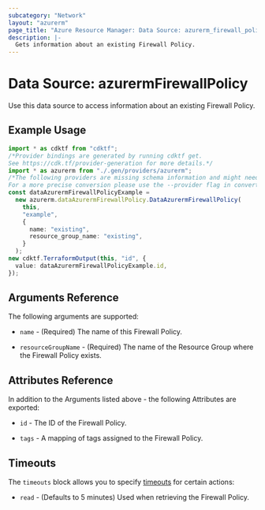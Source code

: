 ```yaml
---
subcategory: "Network"
layout: "azurerm"
page_title: "Azure Resource Manager: Data Source: azurerm_firewall_policy"
description: |-
  Gets information about an existing Firewall Policy.
---
```


# Data Source: azurermFirewallPolicy

Use this data source to access information about an existing Firewall Policy.

## Example Usage

```typescript
import * as cdktf from "cdktf";
/*Provider bindings are generated by running cdktf get.
See https://cdk.tf/provider-generation for more details.*/
import * as azurerm from "./.gen/providers/azurerm";
/*The following providers are missing schema information and might need manual adjustments to synthesize correctly: azurerm.
For a more precise conversion please use the --provider flag in convert.*/
const dataAzurermFirewallPolicyExample =
  new azurerm.dataAzurermFirewallPolicy.DataAzurermFirewallPolicy(
    this,
    "example",
    {
      name: "existing",
      resource_group_name: "existing",
    }
  );
new cdktf.TerraformOutput(this, "id", {
  value: dataAzurermFirewallPolicyExample.id,
});

```

## Arguments Reference

The following arguments are supported:

*   `name` - (Required) The name of this Firewall Policy.

*   `resourceGroupName` - (Required) The name of the Resource Group where the Firewall Policy exists.

## Attributes Reference

In addition to the Arguments listed above - the following Attributes are exported:

*   `id` - The ID of the Firewall Policy.

*   `tags` - A mapping of tags assigned to the Firewall Policy.

## Timeouts

The `timeouts` block allows you to specify [timeouts](https://www.terraform.io/language/resources/syntax#operation-timeouts) for certain actions:

* `read` - (Defaults to 5 minutes) Used when retrieving the Firewall Policy.
